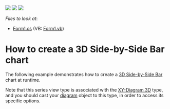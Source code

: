 <!-- default badges list -->
![](https://img.shields.io/endpoint?url=https://codecentral.devexpress.com/api/v1/VersionRange/128573135/14.1.3%2B)
[![](https://img.shields.io/badge/Open_in_DevExpress_Support_Center-FF7200?style=flat-square&logo=DevExpress&logoColor=white)](https://supportcenter.devexpress.com/ticket/details/E1029)
[![](https://img.shields.io/badge/📖_How_to_use_DevExpress_Examples-e9f6fc?style=flat-square)](https://docs.devexpress.com/GeneralInformation/403183)
<!-- default badges end -->
<!-- default file list -->
*Files to look at*:

* [Form1.cs](./CS/Series_3DBarChart/Form1.cs) (VB: [Form1.vb](./VB/Series_3DBarChart/Form1.vb))
<!-- default file list end -->
# How to create a 3D Side-by-Side Bar chart


<p>The following example demonstrates how to create a <a href="https://documentation.devexpress.com/#WindowsForms/CustomDocument3421">3D Side-by-Side Bar</a> chart at runtime.</p>
<p>Note that this series view type is associated with the <a href="https://documentation.devexpress.com/#CoreLibraries/clsDevExpressXtraChartsXYDiagram3Dtopic">XY-Diagram 3D</a> type, and you should cast your <a href="http://devexpress.com/Help/Content.aspx?help=XtraCharts&document=CustomDocument6017.htm">diagram</a> object to this type, in order to access its specific options.</p>

<br/>


